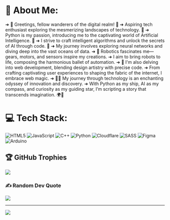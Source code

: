 # 💫 About Me:
➜ 👋 Greetings, fellow wanderers of the digital realm! 🌟
➜ Aspiring tech enthusiast exploring the mesmerizing landscapes of technology. 🚀
➜ Python is my passion, introducing me to the captivating world of Artificial Intelligence. 🐍
➜ I strive to craft intelligent algorithms and unlock the secrets of AI through code. 🌌
➜ My journey involves exploring neural networks and diving deep into the vast oceans of data.
➜ 🤖 Robotics fascinates me—gears, motors, and sensors inspire my creations.
➜ I aim to bring robots to life, composing the harmonious ballet of automation.
➜ 🎨 I'm also delving into web development, blending design artistry with precise code.
➜ From crafting captivating user experiences to shaping the fabric of the internet, I embrace web magic.
➜ 🌌🔮 My journey through technology is an enchanting odyssey of innovation and discovery.
➜ With Python as my ship, AI as my compass, and curiosity as my guiding star, I’m scripting a story that transcends imagination. 🌍🔬

# 💻 Tech Stack:
![HTML5](https://img.shields.io/badge/html5-%23E34F26.svg?style=plastic&logo=html5&logoColor=white) ![JavaScript](https://img.shields.io/badge/javascript-%23323330.svg?style=plastic&logo=javascript&logoColor=%23F7DF1E) ![C++](https://img.shields.io/badge/c++-%2300599C.svg?style=plastic&logo=c%2B%2B&logoColor=white) ![Python](https://img.shields.io/badge/python-3670A0?style=plastic&logo=python&logoColor=ffdd54) ![Cloudflare](https://img.shields.io/badge/Cloudflare-F38020?style=plastic&logo=Cloudflare&logoColor=white) ![SASS](https://img.shields.io/badge/SASS-hotpink.svg?style=plastic&logo=SASS&logoColor=white) 	![Figma](https://img.shields.io/badge/figma-%23F24E1E.svg?style=plastic&logo=figma&logoColor=white) ![Arduino](https://img.shields.io/badge/-Arduino-00979D?style=plastic&logo=Arduino&logoColor=white)

## 🏆 GitHub Trophies
![](https://github-profile-trophy.vercel.app/?username=Ame3r&theme=radical&no-frame=false&no-bg=true&margin-w=4)

### ✍️ Random Dev Quote
![](https://quotes-github-readme.vercel.app/api?type=horizontal&theme=gruvbox)


---
[![](https://visitcount.itsvg.in/api?id=Ame3r&icon=2&color=9)](https://visitcount.itsvg.in)

<!-- Proudly created with GPRM ( https://gprm.itsvg.in ) -->
